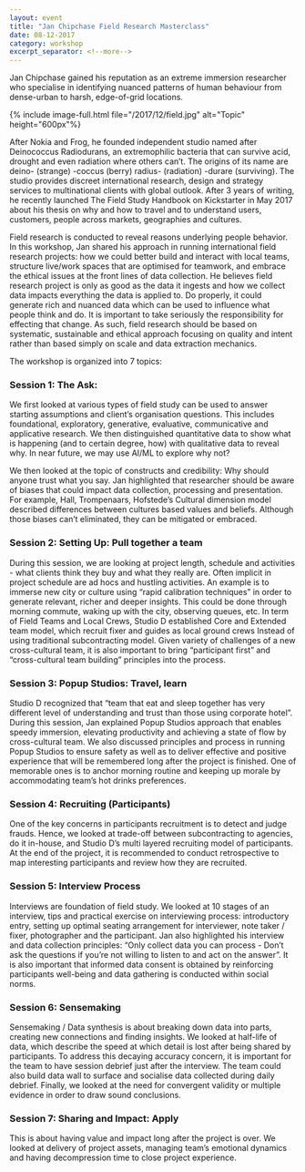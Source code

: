 ```yaml
---
layout: event
title: "Jan Chipchase Field Research Masterclass"
date: 08-12-2017
category: workshop
excerpt_separator: <!--more-->
---
```


Jan Chipchase gained his reputation as an extreme immersion researcher who specialise in identifying nuanced patterns of human behaviour from dense-urban to harsh, edge-of-grid locations. 

<!--more-->
{% include image-full.html file="/2017/12/field.jpg" alt="Topic" height="600px"%}

After Nokia and Frog, he founded independent studio named after Deinococcus Radiodurans, an extremophilic bacteria that can survive acid, drought and even radiation where others can’t. The origins of its name are deino- (strange) -coccus (berry) radius- (radiation) -durare (surviving). The studio provides discreet international research, design and strategy services to multinational clients with global outlook. After 3 years of writing, he recently launched The Field Study Handbook on Kickstarter in May 2017 about his thesis on why and how to travel and to understand users, customers, people across markets, geographies and cultures. 

Field research is conducted to reveal reasons underlying people behavior. In this workshop, Jan shared his approach in running international field research projects: how we could better build and interact with local teams, structure live/work spaces that are optimised for teamwork, and embrace the ethical issues at the front lines of data collection. He believes field research project is only as good as the data it ingests and how we collect data impacts everything the data is applied to. Do properly, it could generate rich and nuanced data which can be used to influence what people think and do. It is important to take seriously the responsibility for effecting that change. As such, field research should be based on systematic, sustainable and ethical approach focusing on quality and intent rather than based simply on scale and data extraction mechanics. 

The workshop is organized into 7 topics: 

### Session 1: The Ask: ### 
We first looked at various types of field study can be used to answer starting assumptions and client’s organisation questions. This includes foundational, exploratory, generative, evaluative, communicative and applicative research. We then distinguished quantitative data to show what is happening (and to certain degree, how) with qualitative data to reveal why. In near future, we may use AI/ML to explore why not? 

We then looked at the topic of constructs and credibility: Why should anyone trust what you say. Jan highlighted that researcher should be aware of biases that could impact data collection, processing and presentation. For example, Hall, Trompenaars, Hofstede’s Cultural dimension model described differences between cultures based values and beliefs. Although those biases can’t eliminated, they can be mitigated or embraced. 

### Session 2: Setting Up: Pull together a team ### 
During this session, we are looking at project length, schedule and activities - what clients think they buy and what they really are. Often implicit in project schedule are ad hocs and hustling activities. An example is to immerse new city or culture using “rapid calibration techniques” in order to generate relevant, richer and deeper insights. This could be done through morning commute, waking up with the city, observing queues, etc. In term of Field Teams and Local Crews, Studio D established Core and Extended team model, which recruit fixer and guides as local ground crews Instead of using traditional subcontracting model. Given variety of challenges of a new cross-cultural team, it is also important to bring “participant first” and “cross-cultural team building” principles into the process.

### Session 3: Popup Studios: Travel, learn ### 
Studio D recognized that “team that eat and sleep together has very different level of understanding and trust than those using corporate hotel”. During this session, Jan explained Popup Studios approach that enables speedy immersion, elevating productivity and achieving a state of flow by cross-cultural team. We also discussed principles and process in running Popup Studios to ensure safety as well as to deliver effective and positive experience that will be remembered long after the project is finished. One of memorable ones is to anchor morning routine and keeping up morale by accommodating team’s hot drinks preferences. 

### Session 4: Recruiting (Participants) ### 
One of the key concerns in participants recruitment is to detect and judge frauds. Hence, we looked at trade-off between subcontracting to agencies, do it in-house, and Studio D’s multi layered recruiting model of participants. At the end of the project, it is recommended to conduct retrospective to map interesting participants and review how they are recruited.

### Session 5: Interview Process ### 
Interviews are foundation of field study. We looked at 10 stages of an interview, tips and practical exercise on interviewing process: introductory entry, setting up optimal seating arrangement for interviewer, note taker / fixer, photographer and the participant. Jan also highlighted his interview and data collection principles: “Only collect data you can process - Don’t ask the questions if you’re not willing to listen to and act on the answer”. It is also important that informed data consent is obtained by reinforcing participants well-being and data gathering is conducted within social norms. 

### Session 6: Sensemaking ### 
Sensemaking / Data synthesis is about breaking down data into parts, creating new connections and finding insights. We looked at half-life of data, which describe the speed at which detail is lost after being shared by participants. To address this decaying accuracy concern, it is important for the team to have session debrief just after the interview. The team could also build data wall to surface and socialise data collected during daily debrief. Finally, we looked at the need for convergent validity or multiple evidence in order to draw sound conclusions. 

### Session 7: Sharing and Impact: Apply ### 
This is about having value and impact long after the project is over. We looked at delivery of project assets, managing team’s emotional dynamics and having decompression time to close project experience. 
